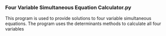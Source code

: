 ### Four Variable Simultaneous Equation Calculator.py

This program is used to provide solutions to four variable simultaneous equations. The program uses the determinants methods to calculate all four variables
